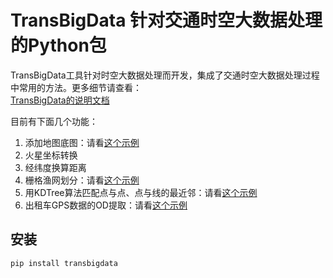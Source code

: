 # TransBigData 针对交通时空大数据处理的Python包

TransBigData工具针对时空大数据处理而开发，集成了交通时空大数据处理过程中常用的方法。更多细节请查看：  
[TransBigData的说明文档](https://transbigdata.readthedocs.io/en/latest/)


目前有下面几个功能：
1. 添加地图底图：请看[这个示例](https://github.com/ni1o1/transbigdata/blob/master/example/example-grid.ipynb)
2. 火星坐标转换
3. 经纬度换算距离
4. 栅格渔网划分：请看[这个示例](https://github.com/ni1o1/transbigdata/blob/master/example/example-grid.ipynb)
5. 用KDTree算法匹配点与点、点与线的最近邻：请看[这个示例](https://github.com/ni1o1/transbigdata/blob/master/example/example-ckdnearest.ipynb)
6. 出租车GPS数据的OD提取：请看[这个示例](https://github.com/ni1o1/transbigdata/blob/master/example/example-od.ipynb)


## 安装

    pip install transbigdata
